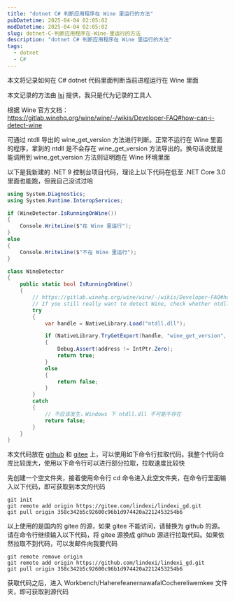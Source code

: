 ```yaml
---
title: "dotnet C# 判断应用程序在 Wine 里运行的方法"
pubDatetime: 2025-04-04 02:05:02
modDatetime: 2025-04-04 02:05:02
slug: dotnet-C-判断应用程序在-Wine-里运行的方法
description: "dotnet C# 判断应用程序在 Wine 里运行的方法"
tags:
  - dotnet
  - C#
---
```





本文将记录如何在 C# dotnet 代码里面判断当前进程运行在 Wine 里面

<!--more-->


<!-- CreateTime:2025/04/04 10:05:02 -->

<!-- 发布 -->
<!-- 博客 -->

本文记录的方法由 [lsj](https://blog.sdlsj.net) 提供，我只是代为记录的工具人

根据 Wine 官方文档： <https://gitlab.winehq.org/wine/wine/-/wikis/Developer-FAQ#how-can-i-detect-wine>

可通过 ntdll 导出的 wine_get_version 方法进行判断。正常不运行在 Wine 里面的程序，拿到的 ntdll 是不会存在 wine_get_version 方法导出的。换句话说就是能调用到 wine_get_version 方法则证明跑在 Wine 环境里面

以下是我新建的 .NET 9 控制台项目代码，理论上以下代码在低至 .NET Core 3.0 里面也能跑，但我自己没试过哈

```csharp
using System.Diagnostics;
using System.Runtime.InteropServices;

if (WineDetector.IsRunningOnWine())
{
    Console.WriteLine($"在 Wine 里运行");
}
else
{
    Console.WriteLine($"不在 Wine 里运行");
}

class WineDetector
{
    public static bool IsRunningOnWine()
    {
        // https://gitlab.winehq.org/wine/wine/-/wikis/Developer-FAQ#how-can-i-detect-wine
        // If you still really want to detect Wine, check whether ntdll exports the function wine_get_version.
        try
        {
            var handle = NativeLibrary.Load("ntdll.dll");

            if (NativeLibrary.TryGetExport(handle, "wine_get_version", out var address))
            {
                Debug.Assert(address != IntPtr.Zero);
                return true;
            }
            else
            {
                return false;
            }
        }
        catch
        {
            // 不应该发生，Windows 下 ntdll.dll 不可能不存在
            return false;
        }
    }
}
```

本文代码放在 [github](https://github.com/lindexi/lindexi_gd/tree/358c342b5c92600c96b1d974420a2212453254b6/Workbench/HaherefeanernawafalCochereliwemkee) 和 [gitee](https://gitee.com/lindexi/lindexi_gd/blob/358c342b5c92600c96b1d974420a2212453254b6/Workbench/HaherefeanernawafalCochereliwemkee) 上，可以使用如下命令行拉取代码。我整个代码仓库比较庞大，使用以下命令行可以进行部分拉取，拉取速度比较快

先创建一个空文件夹，接着使用命令行 cd 命令进入此空文件夹，在命令行里面输入以下代码，即可获取到本文的代码

```
git init
git remote add origin https://gitee.com/lindexi/lindexi_gd.git
git pull origin 358c342b5c92600c96b1d974420a2212453254b6
```

以上使用的是国内的 gitee 的源，如果 gitee 不能访问，请替换为 github 的源。请在命令行继续输入以下代码，将 gitee 源换成 github 源进行拉取代码。如果依然拉取不到代码，可以发邮件向我要代码

```
git remote remove origin
git remote add origin https://github.com/lindexi/lindexi_gd.git
git pull origin 358c342b5c92600c96b1d974420a2212453254b6
```

获取代码之后，进入 Workbench/HaherefeanernawafalCochereliwemkee 文件夹，即可获取到源代码
